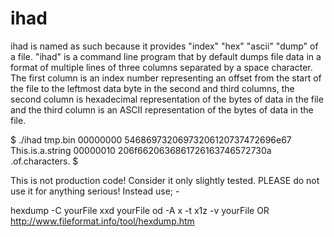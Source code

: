 # ihad
ihad is named as such because it provides "index" "hex" "ascii" "dump" of a file.
"ihad" is a command line program that by default dumps file data in a format of multiple lines of three columns
separated by a space character. The first column is an index number representing an offset from the start of the
file to the leftmost data byte in the second and third columns, the second column is hexadecimal representation
of the bytes of data in the file and the third column is an ASCII representation of the bytes of data in the file.

$ ./ihad tmp.bin
00000000 54686973206973206120737472696e67 This.is.a.string
00000010 206f6620636861726163746572730a   .of.characters.
$

This is not production code! Consider it only slightly tested.
PLEASE do not use it for anything serious! Instead use; -

hexdump -C yourFile
xxd yourFile
od -A x -t x1z -v yourFile
OR
http://www.fileformat.info/tool/hexdump.htm 

